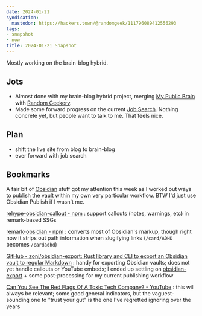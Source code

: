 ```yaml
---
date: 2024-01-21
syndication:
  mastodon: https://hackers.town/@randomgeek/111796089412556293
tags:
- snapshot
- now
title: 2024-01-21 Snapshot
---
```


Mostly working on the brain-blog hybrid.

## Jots

* Almost done with my brain-blog hybrid project, merging [My Public Brain](../../../card/My%20Public%20Brain.md) with [Random Geekery](../../../card/Random%20Geekery.md).
* Made some forward progress on the current [Job Search](../../../card/Job%20Search.md). Nothing concrete yet, but people want to talk to me. That feels nice.

## Plan

* shift the live site from blog to brain-blog
* ever forward with job search

## Bookmarks

A fair bit of [Obsidian](../../../card/Obsidian.md) stuff got my attention this week as I worked out ways to publish the vault within my own very particular workflow. BTW I'd just use Obsidian Publish if I wasn't me.

[rehype-obsidian-callout - npm](https://www.npmjs.com/package/rehype-obsidian-callout)
: support callouts (notes, warnings, etc) in remark-based SSGs

[remark-obsidian - npm](https://www.npmjs.com/package/remark-obsidian)
: converts most of Obsidian's markup, though right now it strips out path information when slugifying links (`/card/ADHD` becomes `/cardadhd`)

[GitHub - zoni/obsidian-export: Rust library and CLI to export an Obsidian vault to regular Markdown](https://github.com/zoni/obsidian-export)
: handy for exporting Obsidian vaults; does not yet handle callouts or YouTube embeds; I ended up settling on [obsidian-export](../../../card/obsidian-export.md) + some post-processing for my current publishing workflow

[Can You See The Red Flags Of A Toxic Tech Company? - YouTube](https://www.youtube.com/watch?v=cNbWmjGNZD8)
: this will always be relevant; some good general indicators, but the vaguest-sounding one to "trust your gut" is the one I've regretted ignoring over the years